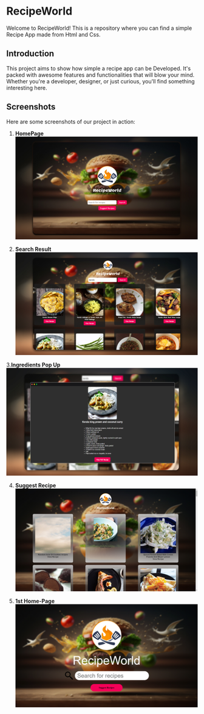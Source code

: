 # RecipeWorld

Welcome to RecipeWorld! This is a repository where you can find a simple Recipe App made from Html and Css.

## Introduction

This project aims to show how simple a recipe app can be Developed. It's packed with awesome features and functionalities that will blow your mind. Whether you're a developer, designer, or just curious, you'll find something interesting here.

## Screenshots

Here are some screenshots of our project in action:

1. **HomePage**
   ![HomePage](./homebg.jpg)

2. **Search Result**
   ![Search Result](./randomrecipes.jpg)

3.**Ingredients Pop Up**
   ![Recipe ingredients](./searchrecipe.jpg)
   
4. **Suggest Recipe**
   ![Random Recipe](./screenshot3.png)

5. **1st Home-Page**
   ![Previous Homepage](./screenshot1.png)





